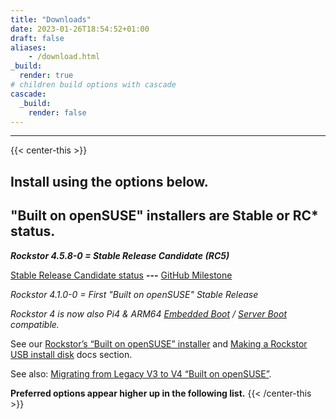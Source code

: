 ```yaml
---
title: "Downloads"
date: 2023-01-26T18:54:52+01:00
draft: false
aliases:
    - /download.html
_build:
  render: true
# children build options with cascade
cascade:
  _build:
    render: false
---
```

---
{{< center-this >}}
## Install using the options below.

## "Built on openSUSE" installers are Stable or RC* status.

***Rockstor 4.5.8-0 = Stable Release Candidate (RC5)***

[Stable Release Candidate status](https://forum.rockstor.com/t/v4-5-testing-channel-changelog/8546/7) **---**
[GitHub Milestone](https://github.com/rockstor/rockstor-core/milestone/19)

*Rockstor 4.1.0-0 = First "Built on openSUSE" Stable Release*

*Rockstor 4 is now also Pi4 & ARM64 [Embedded Boot](https://github.com/ARM-software/ebbr) / [Server Boot](https://github.com/ARM-software/sbsa-acs) compatible.*

See our [Rockstor’s “Built on openSUSE” installer](/docs/installation/installer-howto.html) and 
[Making a Rockstor USB install disk](/docs/installation/quickstart.html#making-a-rockstor-usb-install-disk)
docs section.

See also: [Migrating from Legacy V3 to V4 “Built on openSUSE”](/docs/howtos/v3_to_v4.html). 

**Preferred options appear higher up in the following list.**
{{< /center-this >}}